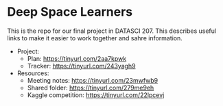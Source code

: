 # Deep Space Learners

This is the repo for our final project in DATASCI 207. This describes useful links to make it easier to work together and sahre information.

- Project:
  - Plan: https://tinyurl.com/2aa7kpwk
  - Tracker: https://tinyurl.com/243yagh9
- Resources:
  - Meeting notes: https://tinyurl.com/23mwfwb9
  - Shared folder: https://tinyurl.com/279me9eh
  - Kaggle competition: https://tinyurl.com/22lpcevj
